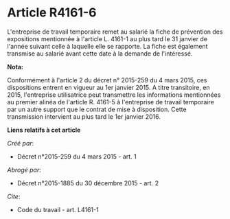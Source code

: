 # Article R4161-6

L'entreprise de travail temporaire remet au salarié la fiche de prévention des expositions mentionnée à l'article L. 4161-1
au plus tard le 31 janvier de l'année suivant celle à laquelle elle se rapporte. La fiche est également transmise au salarié
avant cette date à la demande de l'intéressé.

**Nota:**

Conformément à l'article 2 du décret n° 2015-259 du 4 mars 2015, ces dispositions entrent en vigueur au 1er janvier 2015. A
titre transitoire, en 2015, l'entreprise utilisatrice peut transmettre les informations mentionnées au premier alinéa de
l'article R. 4161-5 à l'entreprise de travail temporaire par un autre support que le contrat de mise à disposition. Cette
transmission intervient au plus tard le 1er janvier 2016.

**Liens relatifs à cet article**

_Créé par_:

  - Décret n°2015-259 du 4 mars 2015 - art. 1

_Abrogé par_:

  - Décret n°2015-1885 du 30 décembre 2015 - art. 2

_Cite_:

  - Code du travail - art. L4161-1
